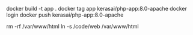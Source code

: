 docker build -t app .
docker tag app kerasai/php-app:8.0-apache
docker login
docker push kerasai/php-app:8.0-apache

rm -rf /var/www/html
ln -s /code/web /var/www/html
